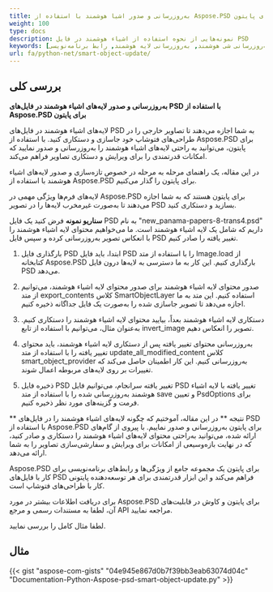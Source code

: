 ```yaml
---
title: به‌روزرسانی و صدور اشیا هوشمند با استفاده از Aspose.PSD برای پایتون
weight: 100
type: docs
description: نمونه‌هایی از نحوه استفاده از اشیاء هوشمند در فایل PSD
keywords: [شی هوشمند, لایه هوشمند, صدور شی هوشمند, صدور لایه هوشمند, به‌روزرسانی شی هوشمند, به‌روزرسانی لایه هوشمند, رابط برنامه‌نویسی PSD, پایتون, نمونه کد]
url: fa/python-net/smart-object-update/
---
```


## **بررسی کلی**


**به‌روزرسانی و صدور لایه‌های اشیاء هوشمند در فایل‌های PSD با استفاده از Aspose.PSD برای پایتون**

لایه‌های اشیاء هوشمند در فایل‌های PSD به شما اجازه می‌دهند تا تصاویر خارجی را در طراحی‌های فتوشاپ خود جاسازی و دستکاری کنید. با استفاده از Aspose.PSD برای پایتون، می‌توانید به راحتی لایه‌های اشیاء هوشمند را به‌روزرسانی و صدور نمایید که امکانات قدرتمندی را برای ویرایش و دستکاری تصاویر فراهم می‌کند.

در این مقاله، یک راهنمای مرحله به مرحله در خصوص تازه‌سازی و صدور لایه‌های اشیاء هوشمند با استفاده از Aspose.PSD برای پایتون را گذار می‌کنیم.

لایه‌های فرم‌ها ویژگی مهمی در Aspose.PSD برای پایتون هستند که به شما اجازه می‌دهند تا به‌صورت غیرمخرب لایه‌ها را در تصویر PSD بسازید و دستکاری کنید.

**سناریو نمونه**
فرض کنید یک فایل PSD به نام "new_panama-papers-8-trans4.psd" داریم که شامل یک لایه اشیاء هوشمند است. ما می‌خواهیم محتوای لایه اشیاء هوشمند را با انعکاس تصویر به‌روزرسانی کرده و سپس فایل PSD تغییر یافته را صادر کنیم.

1. بارگذاری فایل PSD
ابتدا، باید فایل PSD را با استفاده از متد Image.load از کتابخانه Aspose.PSD بارگذاری کنیم. این کار به ما دسترسی به لایه‌ها درون فایل PSD می‌دهد.

2. صدور محتوای لایه اشیاء هوشمند
برای صدور محتوای لایه اشیاء هوشمند، می‌توانیم از متد export_contents کلاس SmartObjectLayer استفاده کنیم. این متد به ما اجازه می‌دهد تا تصویر جاسازی شده را به‌صورت یک فایل جداگانه ذخیره کنیم.

3. دستکاری لایه اشیاء هوشمند
بعداً، بیایید محتوای لایه اشیاء هوشمند را دستکاری کنیم. به‌عنوان مثال، می‌توانیم با استفاده از تابع invert_image تصویر را انعکاس دهیم.

4. به‌روزرسانی محتوای تغییر یافته
پس از دستکاری لایه اشیاء هوشمند، باید محتوای تغییر یافته را با استفاده از متد update_all_modified_content کلاس smart_object_provider به‌روزرسانی کنیم. این کار اطمینان حاصل می‌کند که تغییرات بر روی لایه‌های مربوطه اعمال شوند.

5. ذخیره فایل PSD تغییر یافته
سرانجام، می‌توانیم فایل PSD تغییر یافته با لایه اشیاء هوشمند به‌روزرسانی شده را با استفاده از متد save و تعیین PsdOptions برای فرمت و گزینه‌های مورد نظر ذخیره کنیم.

** نتیجه **
در این مقاله، آموختیم که چگونه لایه‌های اشیاء هوشمند را در فایل‌های PSD با استفاده از Aspose.PSD برای پایتون به‌روزرسانی و صدور نماییم. با پیروی از گام‌های ارائه شده، می‌توانید به‌راحتی محتوای لایه‌های اشیاء هوشمند را دستکاری و صادر کنید، که در نهایت بازه‌وسیعی از امکانات برای ویرایش و سفارشی‌سازی تصاویر را به شما ارائه می‌دهد.

Aspose.PSD برای پایتون یک مجموعه جامع از ویژگی‌ها و رابط‌های برنامه‌نویسی برای کار با فایل‌های PSD فراهم می‌کند و این ابزار قدرتمندی برای هر توسعه‌دهنده پایتونی کار با طراحی‌های فتوشاپ است.

برای دریافت اطلاعات بیشتر در مورد Aspose.PSD برای پایتون و کاوش در قابلیت‌های آن، لطفا به مستندات رسمی و مرجع API مراجعه نمایید.

لطفا مثال کامل را بررسی نمایید.

## **مثال**
{{< gist "aspose-com-gists" "04e945e867d0b7f39bb3eab63074d04c" "Documentation-Python-Aspose-psd-smart-object-update.py" >}}
